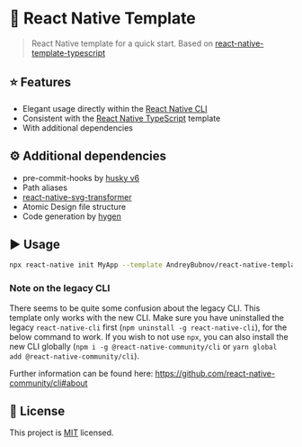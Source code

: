 # :space_invader: React Native Template

> React Native template for a quick start. Based on [react-native-template-typescript](https://github.com/react-native-community/react-native-template-typescript)
## :star: Features

- Elegant usage directly within the [React Native CLI](https://github.com/react-native-community/cli)
- Consistent with the [React Native TypeScript]((https://github.com/react-native-community/react-native-template-typescript)) template
- With additional dependencies

## :gear: Additional dependencies

- pre-commit-hooks by [husky v6](https://typicode.github.io/husky/)
- Path aliases
- [react-native-svg-transformer](https://github.com/kristerkari/react-native-svg-transformer)
- Atomic Design file structure
- Code generation by [hygen](https://www.hygen.io/)

## :arrow_forward: Usage

```sh
npx react-native init MyApp --template AndreyBubnov/react-native-template-typescript
```

### Note on the legacy CLI
There seems to be quite some confusion about the legacy CLI. This template only works with the new CLI. Make sure you have uninstalled the legacy `react-native-cli` first (`npm uninstall -g react-native-cli`), for the below command to work. If you wish to not use `npx`, you can also install the new CLI globally (`npm i -g @react-native-community/cli` or `yarn global add @react-native-community/cli`).

Further information can be found here: https://github.com/react-native-community/cli#about

## :bookmark: License

This project is [MIT](LICENSE) licensed.
